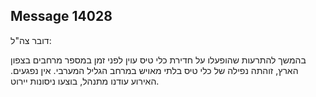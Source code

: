 ## Message 14028

דובר צה"ל:

בהמשך להתרעות שהופעלו על חדירת כלי טיס עוין לפני זמן במספר מרחבים בצפון הארץ, זוהתה נפילה של כלי טיס בלתי מאויש במרחב הגליל המערבי. אין נפגעים.
האירוע עודנו מתנהל, בוצעו ניסונות יירוט.

